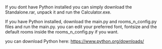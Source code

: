 If you dont have Python installed you can simply download the Standalone.rar, unpack it and run the Calculator.exe.

If you have Python installed, download the main.py and rooms_n_config.py files and run the main.py.
you can edit your preferred font, fontsize and the default rooms inside the rooms_n_config.py if you want.

you can download Python here: https://www.python.org/downloads/
